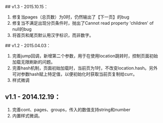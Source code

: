 ﻿
﻿## v1.3 - 2015.10.15：
1. 修复当pages（总页数）为0时，仍然输出了【下一页】的bug
1. 修复当不满足出现分页条件时，抛出了Cannot read property 'children' of null的bug
1. 将首页和尾页默认用汉字标识，而非数字。

﻿## v1.2 - 2015.04.03：
1. 完善jump回调，新增第二个参数，用于在使用location跳转时，控制页面初始加载无限刷新的问题。
1. 完善hash机制，页面初始加载时，当前页为1时，不改变location.hash。另外可对参数hash赋上特定值，以便初始化时获取当前页复制给curr。
1. 样式微调


## v1.1 - 2014.12.19：
1. 完善cont、pages、groups，传入的数值支持string和number
1. 内置样式微调。